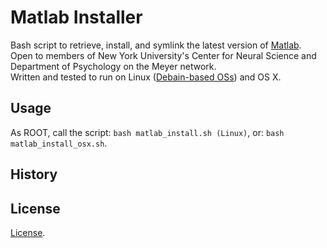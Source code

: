 # Matlab Installer

Bash script to retrieve, install, and symlink the latest version of [Matlab](https://www.mathworks.com/products/matlab.html). 
Open to members of New York University's Center for Neural Science and Department of Psychology on the Meyer network.   
Written and tested to run on Linux ([Debain-based OSs](https://www.debian.org/derivatives/#list)) and OS X.  

## Usage 

As ROOT, call the script: 
`bash matlab_install.sh (Linux)`, or: 
`bash matlab_install_osx.sh`.  

## History 

## License 
[License](https://github.com/marshki/matlab_installer/blob/master/LICENSE). 
